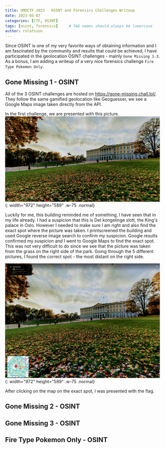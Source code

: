 ```yaml
---
title: UMDCTF 2023 - OSINT and Forensics Challenges Writeup
date: 2023-05-07
categories: [CTF, OSINT]
tags: [osint, forensics]     # TAG names should always be lowercase
author: rolafsson
---
```


Since OSINT is one of my very favorite ways of obtaining information and I am fascinated by the community and results that could be achieved, I have participated in the geolocation OSINT challenges - mainly `Gone Missing 1-3`. As a bonus, I am adding a writeup of a very nice forensics challenge `Fire Type Pokemon Only`.

## Gone Missing 1 - OSINT

All of the 3 OSINT challenges are hosted on <https://gone-missing.chall.lol/>. They follow the same gamified geolocation like Geoguesser, we see a Google Maps image taken directly from the API. 

In the first challenge, we are presented with this picture. ![Gone Missing 1](/_posts/2023_05_07_UMDCTF_2023_OSINT/gonemissing1.png){: width="972" height="589" .w-75 .normal}

Luckily for me, this building reminded me of something, I have seen that in my life already. I had a suspicion that this is Det kongelinge slott, the King's palace in Oslo. However I needed to make sure I am right and also find the exact spot where the picture was taken. I printscreened the building and used Google reverse image search to confirm my suspicion. Google results confirmed my suspicion and I went to Google Maps to find the exact spot. This was not very difficult to do since we see that the picture was taken from the grass on the right side of the park. Going through the 5 different pictures, I found the correct spot - the most distant on the right side.

![Royal Palace](/_posts/2023_05_07_UMDCTF_2023_OSINT/royalpalace.png){: width="972" height="589" .w-75 .normal}

After clicking on the map on the exact spot, I was presented with the flag.

## Gone Missing 2 - OSINT

## Gone Missing 3 - OSINT

## Fire Type Pokemon Only - OSINT
